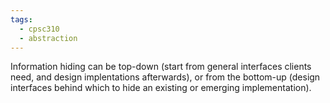 ```yaml
---
tags:
  - cpsc310
  - abstraction
---
```


Information hiding can be top-down (start from general interfaces clients need, and design implentations afterwards), or from the bottom-up (design interfaces behind which to hide an existing or emerging implementation).